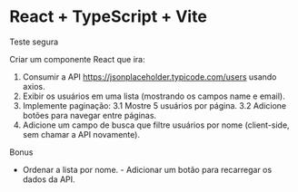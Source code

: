 # React + TypeScript + Vite

Teste segura

Criar um componente React que ira:

1. Consumir a API https://jsonplaceholder.typicode.com/users usando axios.
2. Exibir os usuários em uma lista (mostrando os campos name e email).
3. Implemente paginação:
   3.1 Mostre 5 usuários por página.
   3.2 Adicione botões para navegar entre páginas.
4. Adicione um campo de busca que filtre usuários por nome (client-side, sem chamar a API novamente).

Bonus

- Ordenar a lista por nome. - Adicionar um botão para recarregar os dados da API.
